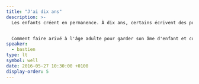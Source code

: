 ```yaml
---
title: "J'ai dix ans"
description: >-
  Les enfants créent en permanence. À dix ans, certains écrivent des poèmes, jouent du piano et programment des jeux…


  Comment faire arivé à l'âge adulte pour garder son âme d'enfant et continur à écrire, jouer du piano et programmer ?
speaker:
  - bastien
type: lt
symbol: well
date: 2016-05-27 10:30:00 +0100
display-order: 5
---
```

